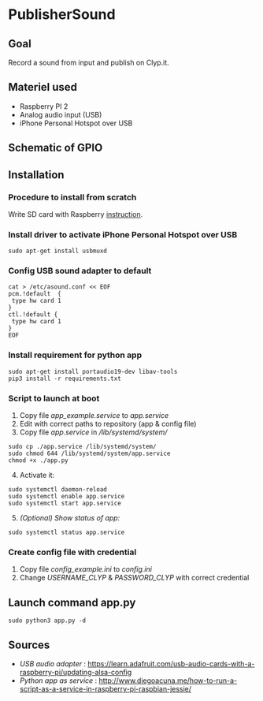 # PublisherSound

## Goal
Record a sound from input and publish on Clyp.it.


## Materiel used
- Raspberry PI 2
- Analog audio input (USB)
- iPhone Personal Hotspot over USB

## Schematic of GPIO



## Installation

### Procedure to install from scratch
Write SD card with Raspberry [instruction](https://www.raspberrypi.org/documentation/installation/installing-images).


### Install driver to activate iPhone Personal Hotspot over USB
```
sudo apt-get install usbmuxd
```


### Config USB sound adapter to default
```
cat > /etc/asound.conf << EOF
pcm.!default  {
 type hw card 1
}
ctl.!default {
 type hw card 1
}
EOF
```


### Install requirement for python app
```
sudo apt-get install portaudio19-dev libav-tools
pip3 install -r requirements.txt
```


### Script to launch at boot
1. Copy file *app_example.service* to *app.service*
2. Edit with correct paths to repository (app & config file)
3. Copy file *app.service* in */lib/systemd/system/*
```
sudo cp ./app.service /lib/systemd/system/
sudo chmod 644 /lib/systemd/system/app.service
chmod +x ./app.py
```

4. Activate it:
```
sudo systemctl daemon-reload
sudo systemctl enable app.service
sudo systemctl start app.service
```

5. *(Optional) Show status of app:*
```
sudo systemctl status app.service
```


### Create config file with credential
1. Copy file *config_example.ini* to *config.ini*
2. Change *USERNAME_CLYP* & *PASSWORD_CLYP* with correct credential


## Launch command app.py
```
sudo python3 app.py -d
```



## Sources
- *USB audio adapter* : https://learn.adafruit.com/usb-audio-cards-with-a-raspberry-pi/updating-alsa-config
- *Python app as service* : http://www.diegoacuna.me/how-to-run-a-script-as-a-service-in-raspberry-pi-raspbian-jessie/
